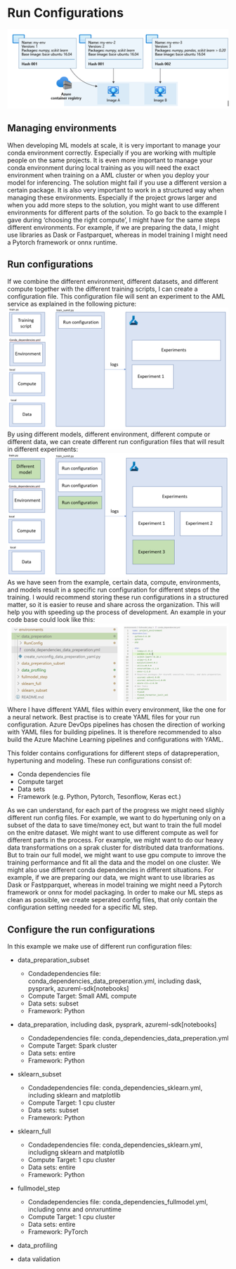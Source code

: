 # Run Configurations

![An example of a pipeline for Infrastructure roll out](acess3.png)

## Managing environments
When developing ML models at scale, it is very important to manage your conda environment correctly. Especially if you are working with multiple people on the same projects. It is even more important to manage your conda environment during local training as you will need the exact environment when training on a AML cluster or when you deploy your model for inferencing. The solution might fail if you use a different version a certain package. 
It is also very important to work in a structured way when managing these environments. Especially if the project grows larger and when you add more steps to the solution, you might want to use different environments for different parts of the solution. To go back to the example I gave during ‘choosing the right compute’, I might have for the same steps different environments. For example, if we are preparing the data, I might use libraries as Dask or Fastparquet, whereas in model training I might need a Pytorch framework or onnx runtime. 

## Run configurations
If we combine the different environment, different datasets, and different compute together with the different training scripts, I can create a configuration file. This configuration file will sent an experiment to the AML service as explained in the following picture:
 ![experiment example](env1.png)
 By using different models, different environment, different compute or different data, we can create different run configuration files that will result in different experiments:
  ![experiment example](env2.png)
  As we have seen from the example, certain data, compute, environments, and models result in a specific run configuration for different steps of the training. I would recommend storing these run configurations in a structured matter, so it is easier to reuse and share across the organization. This will help you with speeding up the process of development. An example in your code base could look like this:
  ![experiment example](env4.png)
  Where I have different YAML files within every environment, like the one for a neural network.
Best practise is to create YAML files for your run configuration. Azure DevOps pipelines has chosen the direction of working with YAML files for building pipelines. It is therefore recommended to also build the Azure Machine Learning pipelines and configurations with YAML.


This folder contains configurations for different steps of datapreperation, hypertuning and modeling. These run configurations consist of:
* Conda dependencies file 
* Compute target
* Data sets
* Framework (e.g. Python, Pytorch, Tesonflow, Keras ect.)

As we can understand, for each part of the progress we might need slighly different run config files. For example, we want to do hypertuning only on a subset of the data to save time/money ect, but want to train the full model on the enitre dataset. We might want to use different compute as well for different parts in the process. For example, we might want to do our heavy data transformations on a sprak cluster for distributed data tranformations. But to train our full model, we might want to use gpu compute to imrove the training performance and fit all the data and the model on one cluster. We might also use different conda dependencies in different situations. For example, if we are preparing our data, we might want to use libraries as Dask or Fastpparquet, whereas in model training we might need a Pytorch framework or onnx for model packaging. In order to make our ML steps as clean as possible, we create seperated config files, that only contain the configuration setting needed for a specific ML step.

## Configure the run configurations

In this example we make use of different run configuration files:
* data_preparation_subset
    * Condadependencies file: conda_dependencies_data_preperation.yml, including dask, pysprark, azureml-sdk[notebooks]
    * Compute Target: Small AML compute
    * Data sets: subset
    * Framework: Python
* data_preparation, including dask, pysprark, azureml-sdk[notebooks]
    * Condadependencies file: conda_dependencies_data_preperation.yml
    * Compute Target: Spark cluster
    * Data sets: entire
    * Framework: Python
* sklearn_subset
    * Condadependencies file: conda_dependencies_sklearn.yml, including sklearn and matplotlib
    * Compute Target: 1 cpu cluster
    * Data sets: subset
    * Framework: Python
* sklearn_full
    * Condadependencies file: conda_dependencies_sklearn.yml, includigng sklearn and matplotlib
    * Compute Target: 1 cpu cluster
    * Data sets: entire
    * Framework: Python
* fullmodel_step
    * Condadependencies file: conda_dependencies_fullmodel.yml, including onnx and onnxruntime
    * Compute Target: 1 cpu cluster
    * Data sets: entire
    * Framework: PyTorch
* data_profiling

* data validation


